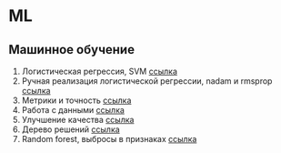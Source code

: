 # ML

## Машинное обучение

1. Логистическая регрессия, SVM [ссылка](https://github.com/520911/ml/blob/main/lr_svm.ipynb)
2. Ручная реализация логистической регрессии, nadam и rmsprop [ссылка](https://github.com/520911/ml/blob/main/ml_lr.ipynb)
3. Метрики и точность [ссылка](https://github.com/520911/ml/blob/main/ml_metrix.ipynb)
4. Работа с данными [ссылка](https://github.com/520911/ml/blob/main/ml_na.ipynb)
5. Улучшение качества [ссылка](https://github.com/520911/ml/blob/main/ml_data.ipynb)
6. Дерево решений [ссылка](https://github.com/520911/ml/blob/main/ml_dt.ipynb)
7. Random forest, выбросы в признаках [ссылка](https://github.com/520911/ml/blob/main/ml_ft.ipynb)

